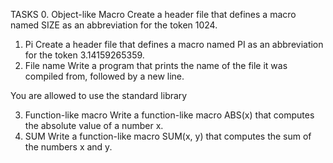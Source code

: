 TASKS
0. Object-like Macro
Create a header file that defines a macro named SIZE as an abbreviation for the token 1024.
1. Pi
Create a header file that defines a macro named PI as an abbreviation for the token 3.14159265359.
2. File name
Write a program that prints the name of the file it was compiled from, followed by a new line.

You are allowed to use the standard library

3. Function-like macro
Write a function-like macro ABS(x) that computes the absolute value of a number x.
4. SUM
Write a function-like macro SUM(x, y) that computes the sum of the numbers x and y.





